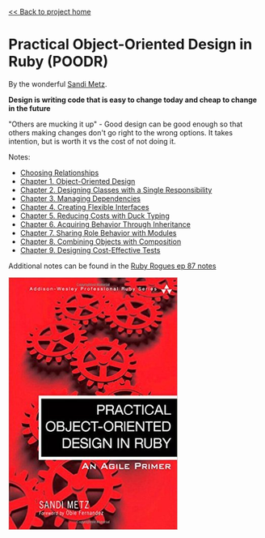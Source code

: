 [&lt;&lt; Back to project home](../README.md)

# Practical Object-Oriented Design in Ruby (POODR)

By the wonderful [Sandi Metz](http://sandimetz.com).

**Design is writing code that is easy to change today and cheap to change in the future**

"Others are mucking it up" -
Good design can be good enough so that others making changes don't go right
to the wrong options. It takes intention, but is worth it vs the cost of not
doing it.

Notes:

- [Choosing Relationships](choosing-relationships.md)
- [Chapter 1. Object-Oriented Design](ch1-oo-design.md)
- [Chapter 2. Designing Classes with a Single Responsibility](ch2-designing-for-single-responsibility.md)
- [Chapter 3. Managing Dependencies](ch3-managing-dependencies.md)
- [Chapter 4. Creating Flexible Interfaces](ch4-creating-flexy-interfaces.md)
- [Chapter 5. Reducing Costs with Duck Typing](ch5-duck-typing-ftw.md)
- [Chapter 6. Acquiring Behavior Through Inheritance](ch6-behavior-thru-inheritance.md)
- [Chapter 7. Sharing Role Behavior with Modules](ch7-behavior-thru-modules.md)
- [Chapter 8. Combining Objects with Composition](ch8-object-composition.md)
- [Chapter 9. Designing Cost-Effective Tests](ch9-cost-effective-tests.md)

Additional notes can be found in the [Ruby Rogues ep 87 notes](rr-ep87-notes.md)

![poodr the book](poodr-book-small.jpg)
